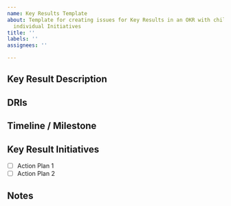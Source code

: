 ```yaml
---
name: Key Results Template
about: Template for creating issues for Key Results in an OKR with child issues for
  individual Initiatives
title: ''
labels: ''
assignees: ''

---
```


## Key Result Description

<!--- Provide a detailed description of this Key result, basically the WHY -->

## DRIs

<!-- You can mention the team or individual who is the DRI for the OKR -->

## Timeline / Milestone

<!-- Provide a tentative timeline or milestone for the KR --> 

## Key Result Initiatives

<!-- Provide a Checklist of all the initiatives for achieving this Key Result. Each checklist item should be an existing issue if an initiative's action plans are being tracked in a separate issue. You can also convert an item to an issue by clicking the ellipsis near the item and select 'Convert to Issue'   -->

- [ ] Action Plan 1
- [ ] Action Plan 2

## Notes

<!--- Any other details or data you want to include -->
